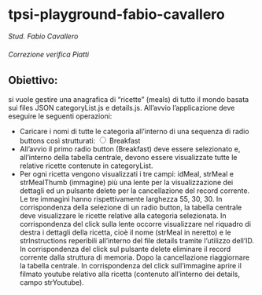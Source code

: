 # tpsi-playground-fabio-cavallero

_Stud. Fabio Cavallero_

###### Correzione verifica Piatti
## Obiettivo:
si vuole gestire una anagrafica di “ricette” (meals) di tutto il mondo basata sui files JSON categoryList.js e details.js.
All’avvio l’applicazione deve eseguire le seguenti operazioni:
- Caricare i nomi di tutte le categoria all’interno di una sequenza di radio buttons così strutturati:
<input type="radio" name="category" value="Breakfast"> <span> Breakfast </span> <br>
- All’avvio il primo radio button (Breakfast) deve essere selezionato e, all’interno della tabella centrale, devono essere visualizzate tutte le relative ricette 
contenute in categoryList.
- Per ogni ricetta vengono visualizzati i tre campi: idMeal, strMeal e strMealThumb (immagine) più una lente per la visualizzazione dei dettagli ed un
pulsante delete per la cancellazione del record corrente. Le tre immagini hanno rispettivamente larghezza 55, 30, 30.
In corrispondenza della selezione di un radio button, la tabella centrale deve visualizzare le ricette relative alla categoria selezionata. In corrispondenza del click
sulla lente occorre visualizzare nel riquadro di destra i dettagli della ricetta, cioè il nome (strMeal in neretto) e le strInstructions reperibili all’interno del file 
details tramite l’utilizzo dell’ID. In corrispondenza del click sul pulsante delete eliminare il record corrente dalla struttura di memoria. Dopo la cancellazione
riaggiornare la tabella centrale. In corrispondenza del click sull’immagine aprire il filmato youtube relativo alla ricetta (contenuto all’interno dei details, campo strYoutube).
